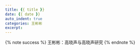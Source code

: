 ```yaml
---
title: {{ title }}
date: {{ date }}
auto_indent: true
categories: 王彬彬
excerpt:
---
```

{% note success %}
王彬彬：高晓声与高晓声研究
{% endnote %}
